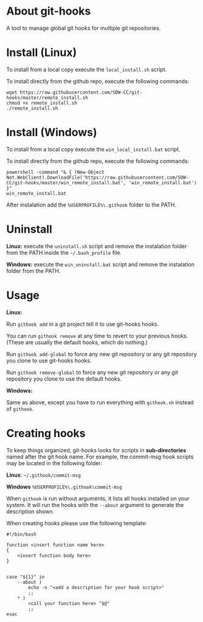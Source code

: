 About git-hooks
=======

A tool to manage global git hooks for multiple git repositories.


Install (Linux)
=======

To install from a local copy execute the `local_install.sh` script.

To install directly from the github repo, execute the following commands:

```
wget https://raw.githubusercontent.com/SDW-CC/git-hooks/master/remote_install.sh
chmod +x remote_install.sh
./remote_install.sh

```


Install (Windows)
=======

To install from a local copy execute the `win_local_install.bat` script.

To install directly from the github repo, execute the following commands:

```
powershell -command "& { (New-Object Net.WebClient).DownloadFile('https://raw.githubusercontent.com/SDW-CC/git-hooks/master/win_remote_install.bat', 'win_remote_install.bat') }"
win_remote_install.bat

```

After instalation add the `%USERPROFILE%\.githook` folder to the PATH.


Uninstall 
=======

**Linux:** execute the `uninstall.sh` script and remove the instalation folder from the PATH inside the `~/.bash_profile` file.

**Windows:** execute the `win_uninstall.bat` script and remove the instalation folder from the PATH.


Usage
=======

**Linux:**

Run `githook add` in a git project tell it to use git-hooks hooks.

You can run `githook remove` at any time to revert to your previous hooks.  (These are usually the default hooks, which do nothing.)

Run `githook add-global` to force any new git repository or any git repository you clone to use git-hooks hooks.

Run `githook remove-global` to force any new git repository or any git repository you clone to use the default hooks.

**Windows:**

Same as above, except you have to run everything with `githook.sh` instead of `githook`.


Creating hooks
==============

To keep things organized, git-hooks looks for scripts in **sub-directories** named after the git hook name.  For example, the commit-msg hook scripts may be located in the following folder:

**Linux**: `~/.githook/commit-msg`

**Windows** `%USERPROFILE%\.githook\commit-msg`

When `githook` is run without arguments, it lists all hooks installed on your system.  It will run the hooks with the `--about` argument to generate the description shown.  

When creating hooks please use the following template:

```
#!/bin/bash

function <insert function name here>
{
    <insert function body here>
}


case "${1}" in
    --about )
        echo -n "<add a description for your hook script>"
        ;;
    * )
        <call your function here> "$@"
        ;;
esac

```

